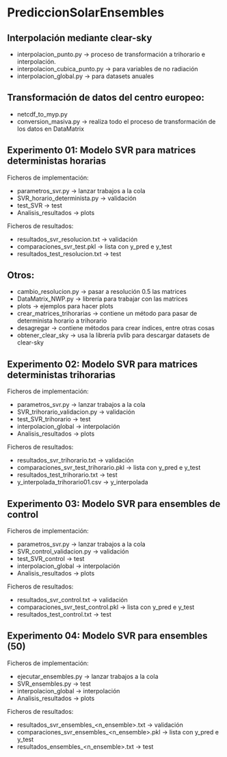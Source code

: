 # PrediccionSolarEnsembles

## Interpolación mediante clear-sky
* interpolacion_punto.py -> proceso de transformación a trihorario e interpolación.
* interpolacion_cubica_punto.py -> para variables de no radiación
* interpolacion_global.py -> para datasets anuales

## Transformación de datos del centro europeo:
* netcdf_to_myp.py
* conversion_masiva.py -> realiza todo el proceso de transformación de los datos en DataMatrix 

## Experimento 01: Modelo SVR para matrices deterministas horarias
Ficheros de implementación:
* parametros_svr.py -> lanzar trabajos a la cola
* SVR_horario_determinista.py -> validación
* test_SVR -> test
* Analisis_resultados -> plots

Ficheros de resultados:
* resultados_svr_resolucion.txt -> validación
* comparaciones_svr_test.pkl -> lista con y_pred e y_test
* resultados_test_resolucion.txt -> test

## Otros:
* cambio_resolucion.py -> pasar a resolución 0.5 las matrices
* DataMatrix_NWP.py -> librería para trabajar con las matrices
* plots -> ejemplos para hacer plots
* crear_matrices_trihorarias -> contiene un método para pasar de determinista horario a trihorario
* desagregar -> contiene métodos para crear índices, entre otras cosas
* obtener_clear_sky -> usa la librería pvlib para descargar datasets de clear-sky

## Experimento 02: Modelo SVR para matrices deterministas trihorarias
Ficheros de implementación:
* parametros_svr.py -> lanzar trabajos a la cola
* SVR_trihorario_validacion.py -> validación
* test_SVR_trihorario -> test
* interpolacion_global -> interpolación
* Analisis_resultados -> plots

Ficheros de resultados:
* resultados_svr_trihorario.txt -> validación
* comparaciones_svr_test_trihorario.pkl -> lista con y_pred e y_test
* resultados_test_trihorario.txt -> test
* y_interpolada_trihorario01.csv -> y_interpolada

## Experimento 03: Modelo SVR para ensembles de control
Ficheros de implementación:
* parametros_svr.py -> lanzar trabajos a la cola
* SVR_control_validacion.py -> validación
* test_SVR_control -> test
* interpolacion_global -> interpolación
* Analisis_resultados -> plots

Ficheros de resultados:
* resultados_svr_control.txt -> validación
* comparaciones_svr_test_control.pkl -> lista con y_pred e y_test
* resultados_test_control.txt -> test

## Experimento 04: Modelo SVR para ensembles (50)
Ficheros de implementación:
* ejecutar_ensembles.py -> lanzar trabajos a la cola
* SVR_ensembles.py -> test
* interpolacion_global -> interpolación
* Analisis_resultados -> plots

Ficheros de resultados:
* resultados_svr_ensembles_<n_ensemble>.txt -> validación
* comparaciones_svr_ensembles_<n_ensemble>.pkl -> lista con y_pred e y_test
* resultados_ensembles_<n_ensemble>.txt -> test